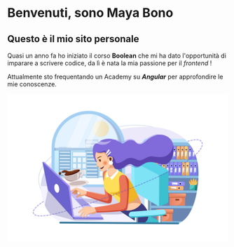 # Benvenuti, sono Maya Bono
## Questo è il mio sito personale

Quasi un anno fa ho iniziato il corso **Boolean** che mi ha dato l'opportunità di imparare a scrivere codice, da lì è nata la mia passione per il _frontend_ ! 

Attualmente sto frequentando un Academy su ***Angular*** per approfondire le mie conoscenze.

![my work](img/violetwoman.jpg)
